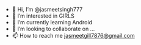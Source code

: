 - 👋 Hi, I’m @jasmeetsingh777
- 👀 I’m interested in GIRLS
- 🌱 I’m currently learning Android
- 💞️ I’m looking to collaborate on ...
- 📫 How to reach me jasmeetgill7876@gmail.com

<!---
jasmeetsingh777/jasmeetsingh777 is a ✨ special ✨ repository because its `README.md` (this file) appears on your GitHub profile.
You can click the Preview link to take a look at your changes.
--->
